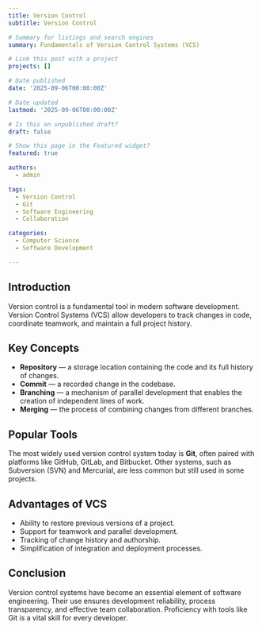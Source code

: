 ```yaml
---
title: Version Control
subtitle: Version Control

# Summary for listings and search engines
summary: Fundamentals of Version Control Systems (VCS)

# Link this post with a project
projects: []

# Date published
date: '2025-09-06T00:00:00Z'

# Date updated
lastmod: '2025-09-06T00:00:00Z'

# Is this an unpublished draft?
draft: false

# Show this page in the Featured widget?
featured: true

authors:
  - admin

tags:
  - Version Control
  - Git
  - Software Engineering
  - Collaboration

categories:
  - Computer Science
  - Software Development

---
```


## Introduction  

Version control is a fundamental tool in modern software development. Version Control Systems (VCS) allow developers to track changes in code, coordinate teamwork, and maintain a full project history.  

## Key Concepts  

- **Repository** — a storage location containing the code and its full history of changes.  
- **Commit** — a recorded change in the codebase.  
- **Branching** — a mechanism of parallel development that enables the creation of independent lines of work.  
- **Merging** — the process of combining changes from different branches.  

## Popular Tools  

The most widely used version control system today is **Git**, often paired with platforms like GitHub, GitLab, and Bitbucket. Other systems, such as Subversion (SVN) and Mercurial, are less common but still used in some projects.  

## Advantages of VCS  

- Ability to restore previous versions of a project.  
- Support for teamwork and parallel development.  
- Tracking of change history and authorship.  
- Simplification of integration and deployment processes.  

## Conclusion  

Version control systems have become an essential element of software engineering. Their use ensures development reliability, process transparency, and effective team collaboration. Proficiency with tools like Git is a vital skill for every developer.  

